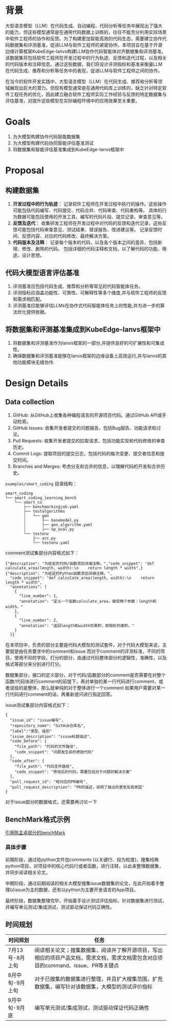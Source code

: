 # 背景
大型语言模型（LLM）在代码生成、自动编程、代码分析等任务中展现出了强大的能力，但这些模型通常是在通用代码数据上训练的，往往不能充分利用实际场景中软件工程师的协作和反馈。为了构建更加智能高效的代码生态，需要建立协作代码数据集和评测基准，促进LLM与软件工程师的紧密协作。本项目旨在基于开源边缘计算框架KubeEdge-Ianvs构建LLM协作代码智能体对齐数据集和评测基准。该数据集将包括软件工程师在开发过程中的行为轨迹、反馈和迭代过程，以及相关的代码版本和注释信息。通过这些数据，我们将设计评测指标和基准来衡量LLM在代码生成、推荐和分析等任务中的表现，促进LLM与软件工程师之间的协作。

在当今的软件开发实践中，大型语言模型（LLM）在代码生成、推荐和分析等领域展现出巨大的潜力。但现有模型通常是在通用代码库上训练的，缺乏针对特定软件工程任务的优化，因此建立融合软件工程师实际工作经验与反馈的特定数据集与评估基准，对提升这些模型在实际编程环境中的应用效果至关重要。
# Goals
1. 为大模型构建协作代码智能数据集
2. 为大模型构建代码协同智能评估基准测试
3. 将数据集和智能评估基准集成到KubeEdge-Ianvs框架中
# Proposal
## 构建数据集

1. **开发过程中的行为轨迹**：
记录软件工程师在开发过程中执行的操作。这些操作可能包括代码编写、代码提交、代码合并、代码审查、代码重构等。
具体的行为数据可能包括使用的开发工具、编写的代码片段、提交记录、审查意见等。
2. **反馈及迭代**：
收集研发工程师在开发过程中对代码的反馈和迭代记录，这些反馈可能包括代码审查意见、测试结果、错误报告、改进建议等。
记录反馈时间、反馈内容、对应的代码修改、最终解决方案。
3. **代码版本及注释**：
记录每个版本的代码，以及各个版本之间的差异，包括新增、修改、删除的代码。
包括详细的代码注释和文档，以了解代码的功能、用途、设计思想。

## 代码大模型语言评估基准
1. 评测基准应包括代码生成、推荐和分析等常见的代码智能体任务。
2. 评测指标应涵盖功能性、可靠性、可解释性等多个维度,并与软件工程师的反馈和需求相匹配。
3. 评测基准应能够评估LLMs在协作式代码智能体任务上的性能,并为进一步的算法优化提供依据。
## 将数据集和评测基准集成到KubeEdge-Ianvs框架中

1. 将数据集和评测基准作为Ianvs框架的一部分,并提供良好的可扩展性和可集成性。
2. 确保数据集和评测基准能够在Ianvs框架的边缘设备上高效运行,并与Ianvs的其他功能模块无缝协作.

# Design Details
## Data collection
1. GitHub: 从GitHub上收集各种编程语言的开源项目代码。通过GitHub API或手动检索。
2. GitHub Issues: 收集开发者提交的问题报告，包括Bug报告、功能请求和讨论。
3. Pull Requests: 收集开发者提交的拉取请求，包括功能实现和代码修改的审查历史。
3. Commit Logs: 提取项目的提交日志，包括代码的每次变更、提交者信息和提交时间。
4. Branches and Merges: 考虑分支和合并的信息，以理解代码的开发和合并历史。

`examples/smart_coding` 目录结构：
```
smart_coding
└── smart_coding_learning_bench
    └── smart_co
        ├── benchmarkingjob.yaml
        ├── testalgorithms
        │   └── gen
        │       ├── basemodel.py
        │       ├── gen_algorithm.yaml
        │       ├── op_eval.py
        └── testenv
            ├── acc.py
            └── testenv.yaml
```
comment测试集部分内容格式如下：
```
{"description": "为给定的代码/函数添加详细注释。","code_snippet": "def calculate_area(length, width):\n    return length * width",}
{"description": "为给定的Python函数添加详细注释。",
  "code_snippet": "def calculate_area(length, width):\n    return length * width",
  "annotations": [
    {
      "line_number": 1,
      "annotation": "定义一个函数calculate_area，接受两个参数：length和width。"
    },
    {
      "line_number": 2,
      "annotation": "返回length和width的乘积，即矩形的面积。"
    }
  ]}
```

在本项目中，负责的部分主要是代码大模型的测试套件，对于代码大模型来说，主要就是由任务要求中的comment和issue
而对于comment的评测标准，不同的项目，使用不同的字段，打分的部分，由通过代码整体部分的逻辑性，准确性，以及格式等部分来分别进行打分。

数据集部分，接口的定义部分，对于代码/函数部分的comment是否需要在对整个函数/代码块进行comment的前提下，再对单独的某一行代码进行comment，或者说给的是整体，那么就单纯的对于整体进行一个comment
如果用户需要对某一行代码进行comment的话，再重新提问进行指定回答。

issue测试集部分内容格式如下：
```
{
  "issue_id": "issue编号",
  "repository_name": "GitHub仓库名",
  "label":"类型、级别"
  "issue_description": "issue标题描述",
  "code_before": {
    "file_path": "代码的文件路径",
    "code_snippet": "问题发生前的原始代码"
  },
  "code_after": {
    "file_path": "代码文件路径",
    "code_snippet": "修改后的代码，需要包括对于问题的解决方案"
  },
  "pull_request_id": "相对应的PR编号",
  "pull_request_description": "PR的描述，说明了做出的更改及其原因"
}
```
对于issue部分的数据格式，还需要再讨论一下

## BenchMark格式示例
[引用陈孟卓部分的benchMark](https://github.com/IcyFeather233/ianvs/blob/main/docs/proposals/scenarios/llm-benchmarks/llm-benchmarks.md)


### 具体步骤
前期阶段，通过给python文件加comments (以关键行、段为粒度)，搜集经典python项目，对项目中的核心代码行或者函数，进行注释，以此来整理数据集，并同步阅读相关论文。

中期阶段，通过前期阅读的相关大模型搜集issue数据集的论文，在此开始着手整理以issue为主的数据，还有以python为主要开发语言的App项目。

最终阶段，数据集整理完毕，开始着手设计测试评估指标，针对数据集进行测试，并编写单元测试/集成测试，测试驱动保证代码正确性。

## 时间规划
| 时间规划       | 任务                                                                       |
|------------|--------------------------------------------------------------------------|
| 7月13号-8月上旬 | 阅读相关论文；搜集数据集，阅读并了解开源项目，写出相应的项目产品文档，需求文档，需求文档需包含对应项目的command、issue、PR等关键点 |
| 8月中旬-9月上旬  | 对于已搜集的数据集进行整理，并且扩大搜集范围，扩充数据集，编写针对该数据集，大模型的测试评价指标                         |
| 9月中旬-9月底   | 编写单元测试/集成测试，测试驱动保证代码正确性                                                  |















